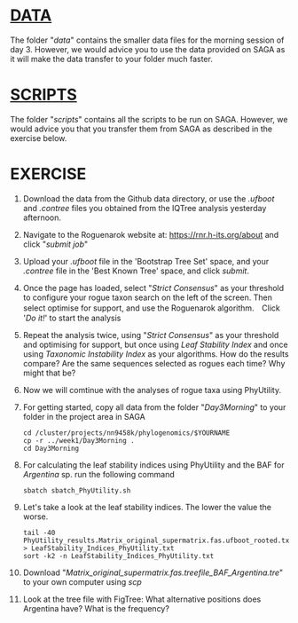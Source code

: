 # [DATA](data)
The folder "_data_" contains the smaller data files for the morning session of day 3. However, we would advice you to use the data provided on SAGA as it will make the data transfer to your folder much faster.

# [SCRIPTS](scripts)
The folder "_scripts_" contains all the scripts to be run on SAGA. However, we would advice you that you transfer them from SAGA as described in the exercise below.

# EXERCISE
1. Download the data from the Github data directory, or use the _.ufboot_ and _.contree_ files you obtained from the IQTree analysis yesterday afternoon.
	
2. Navigate to the Roguenarok website at: https://rnr.h-its.org/about and click "_submit job_"
	
3. Upload your _.ufboot_ file in the 'Bootstrap Tree Set' space, and your _.contree_ file in the 'Best Known Tree' space, and click _submit_.
		
4. Once the page has loaded, select "_Strict Consensus_" as your threshold to configure your rogue taxon search on the left of the screen. Then select optimise for support, and use the Roguenarok algorithm.　Click '_Do it!_' to start the analysis

5. Repeat the analysis twice, using "_Strict Consensus_" as your threshold and optimising for support, but once using _Leaf Stability Index_ and once using _Taxonomic Instability Index_ as your algorithms. How do the results compare? Are the same sequences selected as rogues each time? Why might that be?

6. Now we will comtinue with the analyses of rogue taxa using PhyUtility.

7. For getting started, copy all data from the folder "_Day3Morning_" to your folder in the project area in SAGA

	```
	cd /cluster/projects/nn9458k/phylogenomics/$YOURNAME
	cp -r ../week1/Day3Morning .
	cd Day3Morning
	```
	
8. For calculating the leaf stability indices using PhyUtility and the BAF for _Argentina_ sp. run the following command

	```
	sbatch sbatch_PhyUtility.sh
	```
	
9. Let's take a look at the leaf stability indices. The lower the value the worse.
	
	```
	tail -40 PhyUtility_results.Matrix_original_supermatrix.fas.ufboot_rooted.txt > LeafStability_Indices_PhyUtility.txt
	sort -k2 -n LeafStability_Indices_PhyUtility.txt
	```
	
10. Download "_Matrix_original_supermatrix.fas.treefile_BAF_Argentina.tre_" to your own computer using _scp_

11. Look at the tree file with FigTree:
	What alternative positions does Argentina have? What is the frequency?
